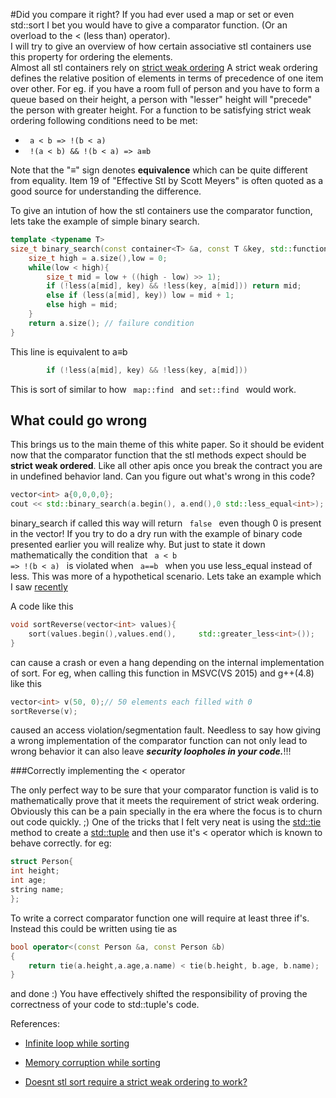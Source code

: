 #Did you compare it right?
If you had ever used a map or set or even std::sort I bet you would have to give a comparator function. (Or an overload to the < (less than) operator).</br>
I will try to give an overview of how certain associative stl containers use this property for ordering the elements. </br>
Almost all stl containers rely on [strict weak ordering](https://www.sgi.com/tech/stl/StrictWeakOrdering.html "strict weak ordering")
A strict weak ordering defines the relative position of elements in terms of precedence of one item over other. For eg. if you have a room full of person and you have to form a queue based on their height, a person with "lesser" height will "precede" the person with greater height. For a function to be satisfying strict weak ordering following conditions need to be met:

-  <code> a < b => !(b < a) </code>
-  <code> !(a < b) && !(b < a) => a≡b  </code>

Note that the "≡" sign denotes **equivalence** which can be quite different from equality. Item 19 of "Effective Stl by Scott Meyers"
is often quoted as a good source for understanding the difference.

To give an intution of how the stl containers use the comparator function, lets take the example of simple binary search.

```cpp
template <typename T>
size_t binary_search(const container<T> &a, const T &key, std::function<bool(const T &, const T&)> less){
    size_t high = a.size(),low = 0;
    while(low < high){
        size_t mid = low + ((high - low) >> 1);
        if (!less(a[mid], key) && !less(key, a[mid])) return mid;
        else if (less(a[mid], key)) low = mid + 1;
        else high = mid;
    }
    return a.size(); // failure condition 
}

```

This line is equivalent to a≡b 

```cpp
        if (!less(a[mid], key) && !less(key, a[mid]))
```

This is sort of similar to how <code> map::find </code> and <code>set::find </code> would work.

## What could go wrong  #
This brings us to the main theme of this white paper. So it should be evident now that the comparator function that the stl methods expect should be **strict weak ordered**. Like all other apis once you break the contract you are in  undefined behavior land.  Can you figure out what's wrong in this code?

```cpp
vector<int> a{0,0,0,0};
cout << std::binary_search(a.begin(), a.end(),0 std::less_equal<int>);
```

 binary_search if called this way will return <code> false </code> even though 0 is present in the vector! If you try to do a dry run with the example of binary code presented earlier you will realize why. 
But just to state it down mathematically the condition that 
<code>
a < b => !(b < a)
</code> 
is violated when <code> a==b </code> when you use less_equal instead of less. 
This was more of a hypothetical scenario.  Lets take an example which I saw [recently](http://stackoverflow.com/questions/33470268/error-mallocmemory-corruption-in-comparison-function-for-sort/33470493#33470493)

A code like this 

```cpp
void sortReverse(vector<int> values){
    sort(values.begin(),values.end(),     std::greater_less<int>());
}
``` 

can cause a crash or even a hang depending on the internal implementation of sort. For eg, when calling this function in MSVC(VS 2015) and g++(4.8) like this
```cpp
vector<int> v(50, 0);// 50 elements each filled with 0
sortReverse(v);
```
caused an access violation/segmentation fault.
Needless to say how giving a wrong implementation of the comparator function can not only lead to wrong behavior it can also leave ***security loopholes in your code.***!!!

###Correctly implementing the < operator

The only perfect way to be sure that your comparator function is valid is to mathematically prove that it meets the requirement of strict weak ordering. Obviously this can be a pain specially in the era where the focus is to churn out code quickly. ;)
One of the tricks that I felt very neat is using the [std::tie](http://en.cppreference.com/w/cpp/utility/tuple/tie) method to create a [std::tuple](http://en.cppreference.com/w/cpp/utility/tuple/) and then use it's < operator which is known to behave correctly. 
for eg:

```cpp
struct Person{
int height;
int age;
string name;
};
```

To write a correct comparator function one will require at least three if's. 
Instead this could be written using tie as 
```cpp
bool operator<(const Person &a, const Person &b)
{
    return tie(a.height,a.age,a.name) < tie(b.height, b.age, b.name);
}
```
and done :)
You have effectively shifted the responsibility of proving the correctness of your code to std::tuple's code.

References:
- [Infinite loop while sorting](http://stackoverflow.com/questions/6218591/c-stdvector-stdsort-infinite-loop) </br>

- [Memory corruption while sorting](http://stackoverflow.com/questions/33470268/error-mallocmemory-corruption-in-comparison-function-for-sort/33470493#33470493) </br>

- [Doesnt stl sort require a strict weak ordering to work?](http://stackoverflow.com/questions/16824667/doesnt-stl-sort-require-a-strict-weak-ordering-to-work) </br>
